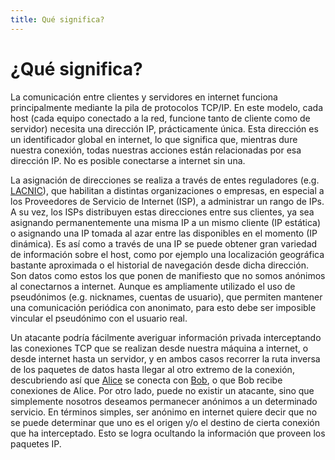 ```yaml
---
title: Qué significa?
---
```


¿Qué significa?
===============

La comunicación entre clientes y servidores en internet funciona principalmente mediante la pila de protocolos TCP/IP. En este
modelo, cada host (cada equipo conectado a la red, funcione tanto de cliente como de servidor) necesita una dirección IP,
prácticamente única. Esta dirección es un identificador global en internet, lo que significa que, mientras dure nuestra conexión,
todas nuestras acciones están relacionadas por esa dirección IP. No es posible conectarse a internet sin una.

La asignación de direcciones se realiza a través de entes reguladores (e.g. [LACNIC][]), que habilitan a distintas organizaciones o
empresas, en especial a los Proveedores de Servicio de Internet (ISP), a administrar un rango de IPs. A su vez, los ISPs
distribuyen estas direcciones entre sus clientes, ya sea asignando permanentemente una misma IP a un mismo cliente (IP estática) o
asignando una IP tomada al azar entre las disponibles en el momento (IP dinámica). Es así como a través de una IP se puede obtener
gran variedad de información sobre el host, como por ejemplo una localización geográfica bastante aproximada o el historial de
navegación desde dicha dirección. Son datos como estos los que ponen de manifiesto que no somos anónimos al conectarnos a
internet. Aunque es ampliamente utilizado el uso de pseudónimos (e.g. nicknames, cuentas de usuario), que permiten mantener una
comunicación periódica con anonimato, para esto debe ser imposible vincular el pseudónimo con el usuario real.

Un atacante podría fácilmente averiguar información privada interceptando las conexiones TCP que se realizan desde nuestra máquina
a internet, o desde internet hasta un servidor, y en ambos casos recorrer la ruta inversa de los paquetes de datos hasta llegar al
otro extremo de la conexión, descubriendo así que [Alice][] se conecta con [Bob][], o que Bob recibe conexiones de Alice. Por otro lado,
puede no existir un atacante, sino que simplemente nosotros deseamos permanecer anónimos a un determinado servicio. En términos
simples, ser anónimo en internet quiere decir que no se puede determinar que uno es el origen y/o el destino de cierta conexión
que ha interceptado. Esto se logra ocultando la información que proveen los paquetes IP.

[LACNIC]: http://lacnic.net/
[Alice]: http://es.wikipedia.org/wiki/Alice_y_Bob
[Bob]: http://es.wikipedia.org/wiki/Alice_y_Bob
